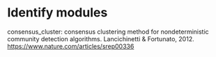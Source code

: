 # Identify modules

consensus_cluster: consensus clustering method for nondeterministic community detection algorithms. Lancichinetti & Fortunato, 2012. https://www.nature.com/articles/srep00336
